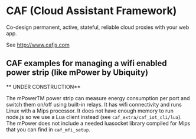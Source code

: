 # CAF (Cloud Assistant Framework)

Co-design permanent, active, stateful, reliable cloud proxies with your web app.

See http://www.cafjs.com 

## CAF examples for managing a wifi enabled power strip (like mPower by Ubiquity)

** UNDER CONSTRUCTION**

The mPowerTM power strip can measure energy consumption per port and switch them on/off using built-in relays. It has wifi connectivity and runs Linux with a Mips processor. It does not have enough memory to run node.js so we use a Lua client instead (see `caf_extra/caf_iot_cli/lua`). The mPower does not include a needed luasocket library compiled for Mips that you can find in `caf_mfi_setup`.

